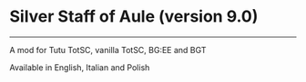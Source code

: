 # Silver Staff of Aule (version 9.0) #

-------------

A mod for Tutu TotSC, vanilla TotSC, BG:EE and BGT

Available in English, Italian and Polish
